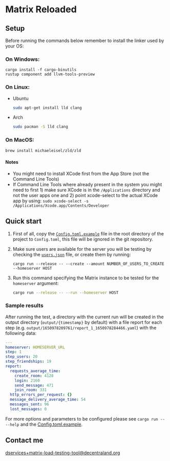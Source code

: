 # Matrix Reloaded

## Setup

Before running the commands below remember to install the linker used by your OS:

### On Windows:

```
cargo install -f cargo-binutils
rustup component add llvm-tools-preview
```

### On Linux:

- Ubuntu

  ```bash
  sudo apt-get install lld clang
  ```

- Arch
  ```bash
  sudo pacman -S lld clang
  ```

### On MacOS:

```bash
brew install michaeleisel/zld/zld
```

#### Notes
- You might need to install XCode first from the App Store (not the Command Line Tools)
- If Command Line Tools where already present in the system you might need to first 1) make sure XCode is in the `/Applications` directory and not the user apps one and 2) point xcode-select to the actual XCode app by using: `sudo xcode-select -s /Applications/Xcode.app/Contents/Developer`

## Quick start

1. First of all, copy the [`Config.toml.example`](Config.toml.example) file in the root directory of the project to `Config.toml`, this file will be ignored in the git repository.

1. Make sure users are available for the server you will be testing by checking the [`users.json`](users.json) file, or create them by running:

   ```
   cargo run --release -- --create --amount NUMBER_OF_USERS_TO_CREATE --homeserver HOST
   ```

1. Run this command specifying the Matrix instance to be tested for the `homeserver` argument:

   ```bash
   cargo run --release -- --run --homeserver HOST
   ```

### Sample results

After running the test, a directory with the current run will be created in the output directory (`output/{timestamp}` by default) with a file report for each step (e.g. `output/1650978209761/report_1_1650978284466.yaml`) with the following data:

```yaml
---
homeserver: HOMESERVER_URL
step: 1
step_users: 20
step_friendships: 19
report:
  requests_average_time:
    create_room: 4128
    login: 2160
    send_message: 471
    join_room: 331
  http_errors_per_request: {}
  message_delivery_average_time: 54
  messages_sent: 96
  lost_messages: 0
```

For more options and parameters to be configured please see `cargo run -- --help` and the [Config.toml.example](/Config.toml.example).

## Contact me

dservices+matrix-load-testing-tool@decentraland.org
